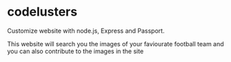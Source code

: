 # codelusters
Customize website with node.js, Express and Passport.

This website will search you the images of your faviourate football team and you can also contribute to the images in the site
